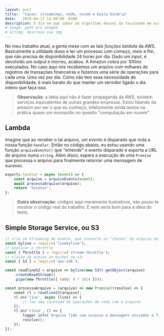 ```yaml
---
layout: post
title:  "Causo: streamings, node, nuvem e busca binária"
date:   2019-04-17 13:40:00 -0300
description: O dia em que saber um algoritmo desses da faculdade me economizou muito tempo. Além disso, um pequeno guia introdutório para S3 e lambda da AWS usando um exemplo do mundo real, onde as coisas não são tão bonitinhas.
# image: path pra imagem
# altimg: descreva sua img
---
```


No meu trabalho atual, a gente mexe com as tais *funções lambda* da AWS. Basicamente a utilidade disso é ter um processo com começo, meio e fim, que não precisa de disponibilidade 24 horas por dia. Dado um *input*, é devolvido um *output* e morreu, acabou. A Amazon cobra por *100ms* executados. No caso aqui nós recebemos um arquivo com milhares de registros de transações financeiras e fazemos uma série de operações para cada uma. Uma vez por dia. Como não tem essa necessidade de disponibilidade, é mais barato do que manter um servidor ligado o dia inteiro que faça isso.

> **Observação**: a ideia aqui não é fazer propaganda da AWS, existem serviços equivalentes de outras grandes empresas. Estou falando da amazon por ser o que eu conheço, infelizmente ainda temos na prática quase um monopólio no quesito "computação em nuvem".

## Lambda

Imagine que ao receber o tal arquivo, um *evento* é disparado que roda a nossa função `handler`. Então no código abaixo, eu estou usando uma função `arquivoEvento()` que "entende" o evento disparado e exporta a URL do arquivo numa `string`. Além disso, espera a execução de uma `Promise` que processa o arquivo para finalmente retornar uma mensagem de sucesso.

~~~ javascript
exports.handler = async (event) => {
    const arquivo = arquivoEvento(event);
    await processaArquivo(arquivo);
    return 'Sucesso';
};
~~~
> **Outra observação:** códigos aqui meramente ilustrativos, não posso te mostrar o código real do trabalho. E nem seria bom para a ideia do texto.

## Simple Storage Service, ou S3


~~~ javascript
// cria um Streaming de evento, que converte os "chunks" do arquivo em linhas no evento 'line'
const byline = require('linebyline');
// explicar o throttle
const { Throttle } = require('stream-throttle');
// classe de acesso ao bucket no s3:
const { S3 } = require('aws-sdk');

const readlineS3 = arquivo => byline(new S3().getObject(arquivo)
    .createReadStream()
    .pipe(new Throttle({ rate: 9 * 1024 })));

const processaArquivo = (arquivo) => new Promise((resolve) => {
    const rl = readlineS3(arquivo);
    rl.on('line', async (line) => {
        // faz uma cacetada de operações de rede com o arquivo
    });
    rl.on('close', () => {
        logger.info('Arquivo lido com sucesso e mensagens enviadas a filas , total de linhas >', totalDeLinhas)
        resolve();
    });
});
~~~